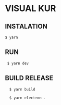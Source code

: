 # VISUAL KUR

## INSTALATION 
 ``` $ yarn ```

## RUN 
  
 ``` $ yarn dev```
  
## BUILD RELEASE

```  $ yarn build```
  
  
```  $ yarn electron .```
